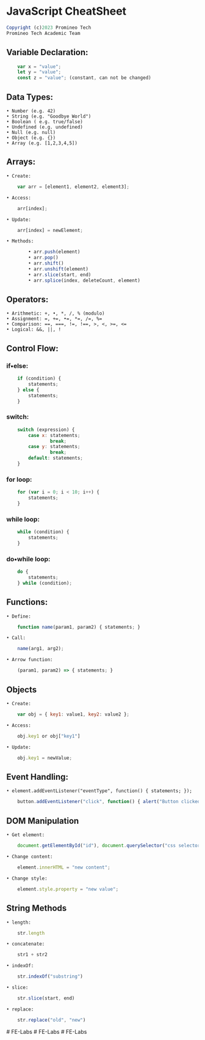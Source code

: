 # JavaScript CheatSheet

```JavaScript
Copyright (c)2023 Promineo Tech
Promineo Tech Academic Team
```


## Variable Declaration:

```JavaScript
	var x = "value";
	let y = "value";
	const z = "value"; (constant, can not be changed)
```

## Data Types:
	• Number (e.g. 42)
	• String (e.g. "Goodbye World")
	• Boolean ( e.g. true/false)
	• Undefined (e.g. undefined)
	• Null (e.g. null)
	• Object (e.g. {})
	• Array (e.g. [1,2,3,4,5])


## Arrays:
	• Create: 
```JavaScript	
	var arr = [element1, element2, element3];
```	
	• Access: 
```JavaScript	
	arr[index];
```	
	• Update: 
```JavaScript	
	arr[index] = newElement;
```
	• Methods: 
	
```JavaScript	
		• arr.push(element)
		• arr.pop()
		• arr.shift()
		• arr.unshift(element)
		• arr.slice(start, end)
		• arr.splice(index, deleteCount, element)
```

## Operators:
	• Arithmetic: +, •, *, /, % (modulo)
	• Assignment: =, +=, •=, *=, /=, %=
	• Comparison: ==, ===, !=, !==, >, <, >=, <=
	• Logical: &&, ||, !


## Control Flow: 

### if•else: 
```JavaScript
	if (condition) { 
		statements; 
	} else {
		statements;
	}
```

### switch:
```JavaScript
	switch (expression) { 
		case x: statements; 
		        break; 
		case y: statements; 
		        break; 
		default: statements; 
	}
```

### for loop:
```JavaScript
	for (var i = 0; i < 10; i++) { 
		statements; 
	}
```

### while loop:
```JavaScript
	while (condition) {
		statements;
	}
```

### do•while loop:
```JavaScript
	do {
		statements;	
	} while (condition);
```

## Functions:
	• Define: 
```JavaScript
	function name(param1, param2) { statements; }
```
	• Call: 
```JavaScript
	name(arg1, arg2);
```
	• Arrow function: 
```JavaScript
	(param1, param2) => { statements; }
```

## Objects
	• Create: 
```JavaScript
	var obj = { key1: value1, key2: value2 };
```
	• Access: 
```JavaScript
	obj.key1 or obj["key1"]
```
	• Update: 
```JavaScript
	obj.key1 = newValue;
```
	
## Event Handling:
	• element.addEventListener("eventType", function() { statements; });
```JavaScript	
	button.addEventListener("click", function() { alert("Button clicked!"); });
```



## DOM Manipulation
	• Get element: 
```JavaScript
	document.getElementById("id"), document.querySelector("css selector")
```
	• Change content: 
```JavaScript
	element.innerHTML = "new content";
```
	• Change style: 
```JavaScript
	element.style.property = "new value";
```



## String Methods
	• length: 
```JavaScript	
	str.length
```
	• concatenate: 
```JavaScript	
	str1 + str2
```	
	• indexOf: 
```JavaScript	
	str.indexOf("substring")
```
	• slice: 
```JavaScript	
	str.slice(start, end)
```	
	• replace: 
```JavaScript	
	str.replace("old", "new")
```
#   F E - L a b s  
 #   F E - L a b s  
 #   F E - L a b s  
 